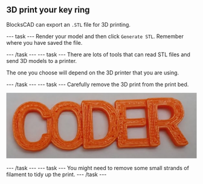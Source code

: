 ## 3D print your key ring

BlocksCAD can export an `.STL` file for 3D printing. 

--- task ---
Render your model and then click `Generate STL`. Remember where you have saved the file. 

--- /task ---
--- task ---
There are lots of tools that can read STL files and send 3D models to a printer. 

The one you choose will depend on the 3D printer that you are using. 

--- /task ---
--- task ---
Carefully remove the 3D print from the print bed. 
	
![screenshot](images/coder-printed.png) 
		
--- /task ---
--- task ---
You might need to remove some small strands of filament to tidy up the print. 
--- /task ---


